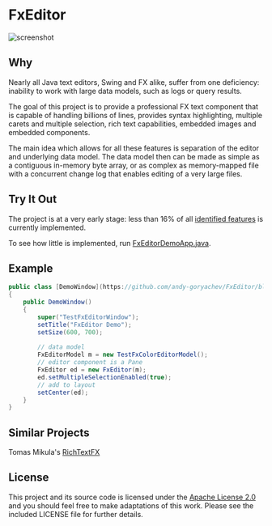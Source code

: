 # FxEditor

![screenshot](https://github.com/andy-goryachev/FxEditor/blob/master/doc/screenshot.png)


## Why ##

Nearly all Java text editors, Swing and FX alike, suffer from one deficiency: inability to work with large 
data models, such as logs or query results.

The goal of this project is to provide a professional FX text component that is capable of handling billions of 
lines, provides syntax highlighting, multiple carets and multiple selection, rich text capabilities,
embedded images and embedded components.

The main idea which allows for all these features is separation of the editor and underlying data model.
The data model then can be made as simple as a contiguous in-memory byte array, or as complex as memory-mapped 
file with a concurrent change log that enables editing of a very large files.


## Try It Out ##

The project is at a very early stage: less than 16% of all 
[identified features](https://github.com/andy-goryachev/FxEditor/blob/master/Feature%20Matrix.xlsx)
is currently implemented. 

To see how little is implemented, run 
[FxEditorDemoApp.java](https://github.com/andy-goryachev/FxEditor/blob/master/src/demo/edit/FxEditorDemoApp.java).


## Example
```java
public class [DemoWindow](https://github.com/andy-goryachev/FxEditor/blob/master/src/demo/edit/DemoWindow.java) extends FxWindow
{
	public DemoWindow()
	{
		super("TestFxEditorWindow");
		setTitle("FxEditor Demo");
		setSize(600, 700);
		
		// data model
		FxEditorModel m = new TestFxColorEditorModel();
		// editor component is a Pane
		FxEditor ed = new FxEditor(m);
		ed.setMultipleSelectionEnabled(true);
		// add to layout		
		setCenter(ed);
	}
}
```


## Similar Projects

Tomas Mikula's [RichTextFX](https://github.com/TomasMikula/RichTextFX) 


## License

This project and its source code is licensed under the [Apache License 2.0](http://www.apache.org/licenses/LICENSE-2.0) and you should feel free to make adaptations of this work. Please see the included LICENSE file for further details.
